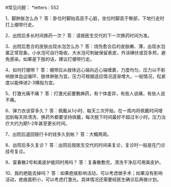 #常见问题：
*letters : 552

1、脚肿胀怎么办？
答：卧位时脚抬高高于心脏，坐位时脚高于臀部，下地行走时打上绷带行走。

2、出院后多长时间换药一次？
答：请按医生交代的下一次换药时间为准。

3、出院后愈合的皮肤出现水泡怎么办？
答：烧伤愈合后的皮肤嫩、薄，出现水泡属正常现象。小水泡可自行吸收，大水泡可刺破保留表皮，外涂碘伏或百多邦，避免感染。如果是下肢的话，建议打绷带行走。

4、如何打绷带？
答：绷带应从肢体远心端向近心端缠裹，力度均匀，压力以不影响肢体血运循环、肢体肿胀为宜。压力可根据适应情况逐渐增大。一般情况，松紧度以能伸进2-3横指为宜。

5、打激光痛不痛？
答：打激光前要敷麻药，有个体差异，有些人说痛，有些人说不痛。

6、弹力衣该穿多久？
答：佩戴从1小时、每天三次开始，在一周内将佩戴时间增加到每天除清洗、换药外都要坚持佩戴，每次脱下时间最好不超过半小时。压力治疗大约为期1-2年甚至更长时间。

7、出院后退回银行卡的钱多久到帐？
答：大概两周。

8、出院后多久复诊？
答：出院后按医生交代的时间来复诊，复诊时一般是在门诊挂号复诊。

9、富春散2号和美皮护能同时用吗？
答：复春散敷完，清洗干净后可用美皮护。

10、我的疤能去掉吗？
答：如果疤痕影响活动，可以考虑做手术；如果没有影响活动，疤痕面积小，可以考虑打激光。具体情况还需要经医生确诊后再做计划。